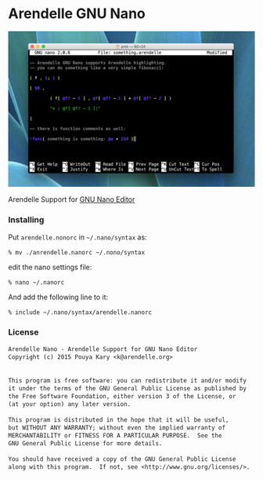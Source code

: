 # Arendelle GNU Nano

![](screen.png)

Arendelle Support for [GNU Nano Editor](http://www.nano-editor.org/)

### Installing
Put `arendelle.nonorc` in `~/.nano/syntax` as:

```
% mv ./anrendelle.nanorc ~/.nono/syntax
```

edit the nano settings file:

```
% nano ~/.nanorc
```

And add the following line to it:

```
% include ~/.nano/syntax/arendelle.nanorc
```

### License
```
Arendelle Nano - Arendelle Support for GNU Nano Editor
Copyright (c) 2015 Pouya Kary <k@arendelle.org>


This program is free software: you can redistribute it and/or modify
it under the terms of the GNU General Public License as published by
the Free Software Foundation, either version 3 of the License, or
(at your option) any later version.

This program is distributed in the hope that it will be useful,
but WITHOUT ANY WARRANTY; without even the implied warranty of
MERCHANTABILITY or FITNESS FOR A PARTICULAR PURPOSE.  See the
GNU General Public License for more details.

You should have received a copy of the GNU General Public License
along with this program.  If not, see <http://www.gnu.org/licenses/>.
```